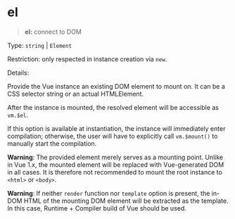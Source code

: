 # el

> **el:** connect to DOM

Type: `string` \| `Element`

Restriction: only respected in instance creation via `new`.

Details:

Provide the Vue instance an existing DOM element to mount on. It can be a CSS selector string or an actual HTMLElement.

After the instance is mounted, the resolved element will be accessible as `vm.$el`.

If this option is available at instantiation, the instance will immediately enter compilation; otherwise, the user will have to explicitly call `vm.$mount()` to manually start the compilation.

**Warning**: The provided element merely serves as a mounting point. Unlike in Vue 1.x, the mounted element will be replaced with Vue-generated DOM in all cases. It is therefore not recommended to mount the root instance to `<html>` or `<body>`.

**Warning**: If neither `render` function nor `template` option is present, the in-DOM HTML of the mounting DOM element will be extracted as the template. In this case, Runtime + Compiler build of Vue should be used.

